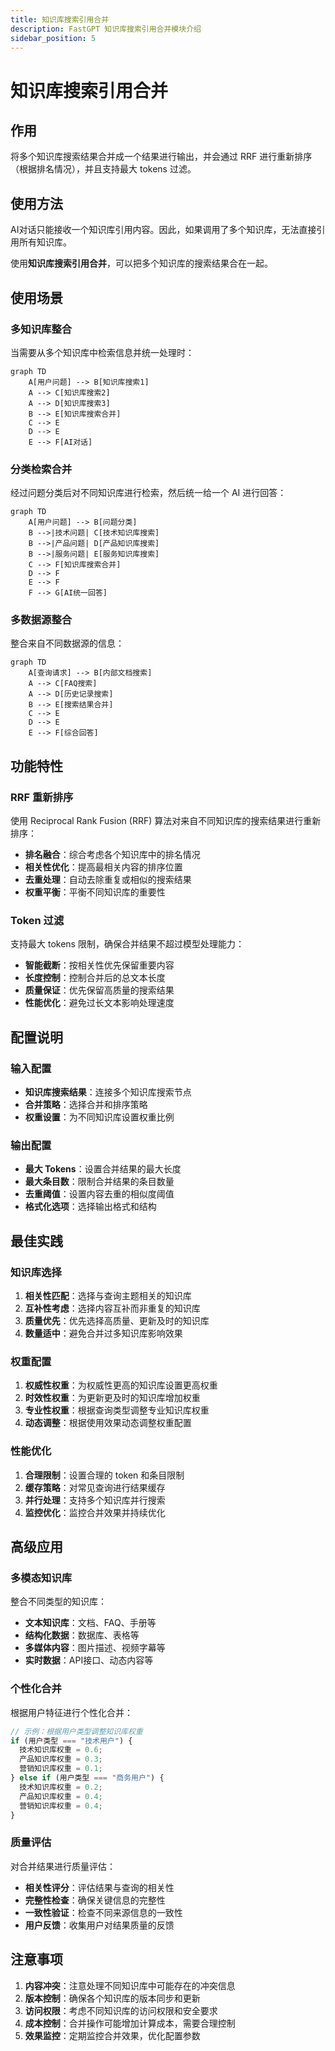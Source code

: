 ```yaml
---
title: 知识库搜索引用合并
description: FastGPT 知识库搜索引用合并模块介绍
sidebar_position: 5
---
```


# 知识库搜索引用合并

<!-- 知识库合并模块界面图 -->

## 作用

将多个知识库搜索结果合并成一个结果进行输出，并会通过 RRF 进行重新排序（根据排名情况），并且支持最大 tokens 过滤。

## 使用方法

AI对话只能接收一个知识库引用内容。因此，如果调用了多个知识库，无法直接引用所有知识库。

<!-- 多知识库问题图 -->

使用**知识库搜索引用合并**，可以把多个知识库的搜索结果合在一起。

<!-- 知识库合并方案图 -->

## 使用场景

### 多知识库整合

当需要从多个知识库中检索信息并统一处理时：

```mermaid
graph TD
    A[用户问题] --> B[知识库搜索1]
    A --> C[知识库搜索2]
    A --> D[知识库搜索3]
    B --> E[知识库搜索合并]
    C --> E
    D --> E
    E --> F[AI对话]
```

### 分类检索合并

经过问题分类后对不同知识库进行检索，然后统一给一个 AI 进行回答：

```mermaid
graph TD
    A[用户问题] --> B[问题分类]
    B -->|技术问题| C[技术知识库搜索]
    B -->|产品问题| D[产品知识库搜索]
    B -->|服务问题| E[服务知识库搜索]
    C --> F[知识库搜索合并]
    D --> F
    E --> F
    F --> G[AI统一回答]
```

### 多数据源整合

整合来自不同数据源的信息：

```mermaid
graph TD
    A[查询请求] --> B[内部文档搜索]
    A --> C[FAQ搜索]
    A --> D[历史记录搜索]
    B --> E[搜索结果合并]
    C --> E
    D --> E
    E --> F[综合回答]
```

## 功能特性

### RRF 重新排序

使用 Reciprocal Rank Fusion (RRF) 算法对来自不同知识库的搜索结果进行重新排序：

- **排名融合**：综合考虑各个知识库中的排名情况
- **相关性优化**：提高最相关内容的排序位置
- **去重处理**：自动去除重复或相似的搜索结果
- **权重平衡**：平衡不同知识库的重要性

### Token 过滤

支持最大 tokens 限制，确保合并结果不超过模型处理能力：

- **智能截断**：按相关性优先保留重要内容
- **长度控制**：控制合并后的总文本长度
- **质量保证**：优先保留高质量的搜索结果
- **性能优化**：避免过长文本影响处理速度

## 配置说明

### 输入配置

- **知识库搜索结果**：连接多个知识库搜索节点
- **合并策略**：选择合并和排序策略
- **权重设置**：为不同知识库设置权重比例

### 输出配置

- **最大 Tokens**：设置合并结果的最大长度
- **最大条目数**：限制合并结果的条目数量
- **去重阈值**：设置内容去重的相似度阈值
- **格式化选项**：选择输出格式和结构

## 最佳实践

### 知识库选择

1. **相关性匹配**：选择与查询主题相关的知识库
2. **互补性考虑**：选择内容互补而非重复的知识库
3. **质量优先**：优先选择高质量、更新及时的知识库
4. **数量适中**：避免合并过多知识库影响效果

### 权重配置

1. **权威性权重**：为权威性更高的知识库设置更高权重
2. **时效性权重**：为更新更及时的知识库增加权重
3. **专业性权重**：根据查询类型调整专业知识库权重
4. **动态调整**：根据使用效果动态调整权重配置

### 性能优化

1. **合理限制**：设置合理的 token 和条目限制
2. **缓存策略**：对常见查询进行结果缓存
3. **并行处理**：支持多个知识库并行搜索
4. **监控优化**：监控合并效果并持续优化

## 高级应用

### 多模态知识库

整合不同类型的知识库：

- **文本知识库**：文档、FAQ、手册等
- **结构化数据**：数据库、表格等
- **多媒体内容**：图片描述、视频字幕等
- **实时数据**：API接口、动态内容等

### 个性化合并

根据用户特征进行个性化合并：

```javascript
// 示例：根据用户类型调整知识库权重
if (用户类型 === "技术用户") {
  技术知识库权重 = 0.6;
  产品知识库权重 = 0.3;
  营销知识库权重 = 0.1;
} else if (用户类型 === "商务用户") {
  技术知识库权重 = 0.2;
  产品知识库权重 = 0.4;
  营销知识库权重 = 0.4;
}
```

### 质量评估

对合并结果进行质量评估：

- **相关性评分**：评估结果与查询的相关性
- **完整性检查**：确保关键信息的完整性
- **一致性验证**：检查不同来源信息的一致性
- **用户反馈**：收集用户对结果质量的反馈

## 注意事项

1. **内容冲突**：注意处理不同知识库中可能存在的冲突信息
2. **版本控制**：确保各个知识库的版本同步和更新
3. **访问权限**：考虑不同知识库的访问权限和安全要求
4. **成本控制**：合并操作可能增加计算成本，需要合理控制
5. **效果监控**：定期监控合并效果，优化配置参数
